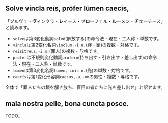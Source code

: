 ## Solve vincla reīs, prōfer lūmen caecīs,
「**ソ**ルヴェ・**ヴィ**ンクラ・**レ**イース・プ**ロー**フェル・**ルー**メン・**チェー**チース」と読みます。

- `solve`は第3変化動詞`solvō`(解放する)の命令法・現在・二人称・単数です。
- `vincla`は第2変化名詞`vinclum,-i n.`(絆・鎖)の複数・対格です。
- `reīs`は`reus,-ī m.`(罪人)の複数・与格です。
- `prōfer`は不規則変化動詞`prōferō`(持ち出す・引き出す・差し出す)の命令法・現在・二人称・単数です。
- `lūmen`は第3変化名詞`lūmen,-inis n.`(光)の単数・対格です。
- `caecīs`は第1変化形容詞`caecus,-a,-um`の男性・複数・与格です。

全体で「罪人たちの鎖を解き放ち、盲目の者たちに光を差し出せ」と訳せます。


## mala nostra pelle, bona cuncta posce.

TODO...